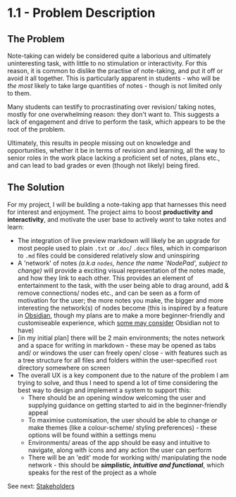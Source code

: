 # 1.1 - Problem Description

## The Problem
Note-taking can widely be considered quite a laborious and ultimately uninteresting task, with little to no stimulation or interactivity. For this reason, it is common to dislike the practise of note-taking, and put it off or avoid it all together. This is particularly apparent in students - who will be *the most* likely to take large quantities of notes - though is not limited only to them. 

Many students can testify to procrastinating over revision/ taking notes, mostly for one overwhelming reason: they don't want to. This suggests a lack of engagement and drive to perform the task, which appears to be the root of the problem.

Ultimately, this results in people missing out on knowledge and opportunities, whether it be in terms of revision and learning, all the way to senior roles in the work place lacking a proficient set of notes, plans etc., and can lead to bad grades or even (though not likely) being fired.

## The Solution
For my project, I will be building a note-taking app that harnesses this need for interest and enjoyment. The project aims to boost **productivity and interactivity**, and motivate the user base to actively *want* to take notes and learn:
- The integration of live preview markdown will likely be an upgrade for most people used to plain `.txt` or `.doc`/ `.docx` files, which in comparison to `.md` files could be considered relatively slow and uninspiring
- A 'network' of notes *(a.k.a `nodes`, hence the name 'NodePad', subject to change)* will provide a exciting visual representation of the notes made, and how they link to each other. This provides an element of entertainment to the task, with the user being able to drag around, add & remove connections/ nodes etc., and can be seen as a form of motivation for the user; the more notes you make, the bigger and more interesting the network(s) of nodes become (this is inspired by a feature in [Obsidian](https://obsidian.md/), though my plans are to make a more beginner-friendly and customiseable experience, which [some may consider](https://www.reddit.com/r/ObsidianMD/comments/146krq7/total_beginner/) Obsidian not to have)
- [in my initial plan] there will be 2 main environments; the notes network and a space for writing in markdown - these may be opened as tabs and/ or windows the user can freely open/ close - with features such as a tree structure for all files and folders within the user-specified `root` directory somewhere on screen
- The overall UX is a key component due to the nature of the problem I am trying to solve, and thus I need to spend a lot of time considering the best way to design and implement a system to support this:
  - There should be an opening window welcoming the user and supplying guidance on getting started to aid in the beginner-friendly appeal
  - To maximise customisation, the user should be able to change or make themes (like a colour-scheme/ styling preferences) - these options will be found within a settings menu
  - Environments/ areas of the app should be easy and intuitive to navigate, along with icons and any action the user can perform
  - There will be an 'edit' mode for working with/ manipulating the node network - this should be ***simplistic, intuitive and functional***, which speaks for the rest of the project as a whole

See next: [Stakeholders](1.2-stakeholders.md)
